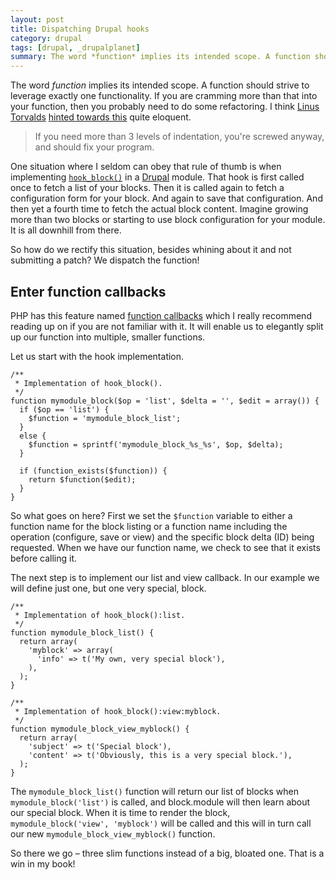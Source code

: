 ```yaml
---
layout: post
title: Dispatching Drupal hooks
category: drupal
tags: [drupal, _drupalplanet]
summary: The word *function* implies its intended scope. A function should strive to leverage exactly one functionality. If you are cramming more than that into your function, then you probably need to do some refactoring. One situation where you are often forced to go against this is when implementing hook_block() in Drupal.
---
```

The word *function* implies its intended scope. A function should strive to leverage exactly one functionality. If you are cramming more than that into your function, then you probably need to do some refactoring. I think [Linus Torvalds](http://en.wikipedia.org/wiki/Linus_Torvalds) [hinted towards this](http://www.kernel.org/doc/Documentation/CodingStyle) quite eloquent.

> If you need more than 3 levels of indentation, you're screwed anyway, and should fix your program.

One situation where I seldom can obey that rule of thumb is when implementing [`hook_block()`](http://api.drupal.org/api/drupal/developer--hooks--core.php/function/hook_block/6) in a [Drupal](http://drupal.org/) module. That hook is first called once to fetch a list of your blocks. Then it is called again to fetch a configuration form for your block. And again to save that configuration. And then yet a fourth time to fetch the actual block content. Imagine growing more than two blocks or starting to use block configuration for your module. It is all downhill from there.

So how do we rectify this situation, besides whining about it and not submitting a patch? We dispatch the function!

## Enter function callbacks

PHP has this feature named [function callbacks](http://www.php.net/manual/en/language.pseudo-types.php#language.types.callback) which I really recommend reading up on if you are not familiar with it. It will enable us to elegantly split up our function into multiple, smaller functions.

Let us start with the hook implementation.

    /**
     * Implementation of hook_block().
     */
    function mymodule_block($op = 'list', $delta = '', $edit = array()) {
      if ($op == 'list') {
        $function = 'mymodule_block_list';
      }
      else {
        $function = sprintf('mymodule_block_%s_%s', $op, $delta);
      }

      if (function_exists($function)) {
        return $function($edit);
      }
    }

So what goes on here? First we set the `$function` variable to either a function name for the block listing or a function name including the operation (configure, save or view) and the specific block delta (ID) being requested. When we have our function name, we check to see that it exists before calling it.

The next step is to implement our list and view callback. In our example we will define just one, but one very special, block.

    /**
     * Implementation of hook_block():list.
     */
    function mymodule_block_list() {
      return array(
        'myblock' => array(
          'info' => t('My own, very special block'),
        ),
      );
    }

    /**
     * Implementation of hook_block():view:myblock.
     */
    function mymodule_block_view_myblock() {
      return array(
        'subject' => t('Special block'),
        'content' => t('Obviously, this is a very special block.'),
      );
    }

The `mymodule_block_list()` function will return our list of blocks when `mymodule_block('list')` is called, and block.module will then learn about our special block. When it is time to render the block, `mymodule_block('view', 'myblock')` will be called and this will in turn call our new `mymodule_block_view_myblock()` function.

So there we go – three slim functions instead of a big, bloated one. That is a win in my book!
